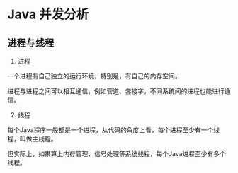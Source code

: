 # Java 并发分析

## 进程与线程

1. 进程

一个进程有自己独立的运行环境，特别是，有自己的内存空间。

进程与进程之间可以相互通信，例如管道、套接字，不同系统间的进程也能进行通信。

2. 线程

每个Java程序一般都是一个进程，从代码的角度上看，每个进程至少有一个线程，叫做主线程。

但实际上，如果算上内存管理、信号处理等系统线程，每个Java进程至少有多个线程。
